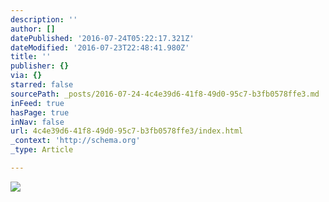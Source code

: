 ```yaml
---
description: ''
author: []
datePublished: '2016-07-24T05:22:17.321Z'
dateModified: '2016-07-23T22:48:41.980Z'
title: ''
publisher: {}
via: {}
starred: false
sourcePath: _posts/2016-07-24-4c4e39d6-41f8-49d0-95c7-b3fb0578ffe3.md
inFeed: true
hasPage: true
inNav: false
url: 4c4e39d6-41f8-49d0-95c7-b3fb0578ffe3/index.html
_context: 'http://schema.org'
_type: Article

---
```

![](https://the-grid-user-content.s3-us-west-2.amazonaws.com/edc02ffc-40b4-4c80-943d-cb758633373e.jpg)